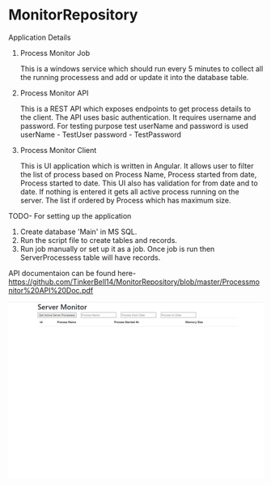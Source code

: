 # MonitorRepository

Application Details

1) Process Monitor Job

   This is a windows service which should run every 5 minutes to collect all the running processess and add or update it into the database table.
   
2) Process Monitor API

   This is a REST API which exposes endpoints to get process details to the client. 
   The API uses basic authentication. It requires username and password. For testing purpose test userName and password is used
   userName - TestUser
   password - TestPassword
   
3) Process Monitor Client 

   This is UI application which is written in Angular. It allows user to filter the list of process based on Process Name, Process started from date, Process started to date.
   This UI also has validation for from date and to date. If nothing is entered it gets all active process running on the server.
   The list if ordered by Process which has maximum size.
   
TODO- For setting up the application

1) Create database 'Main' in MS SQL.
2) Run the script file to create tables and records.
3) Run job manually or set up it as a job. Once job is run then ServerProcessess table will have records. 

API documentaion can be found here-  https://github.com/TinkerBell14/MonitorRepository/blob/master/Processmonitor%20API%20Doc.pdf


![grab-landing-page](https://github.com/TinkerBell14/MonitorRepository/blob/master/ServerMonitor.gif)
